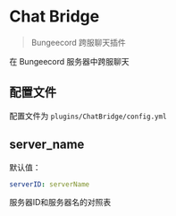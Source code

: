 # Chat Bridge

> Bungeecord 跨服聊天插件

在 Bungeecord 服务器中跨服聊天

## 配置文件

配置文件为 `plugins/ChatBridge/config.yml`

## server_name

默认值：

```yaml
serverID: serverName
```

服务器ID和服务器名的对照表
